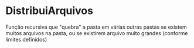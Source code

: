 # DistribuiArquivos
Função recursiva que "quebra" a pasta em várias outras pastas se existem muitos arquivos na pasta, ou se existirem arquivo muito grandes (conforme limites definidos)
